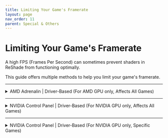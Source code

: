 ```yaml
---
title: Limiting Your Game's Framerate
layout: page
nav_order: 11
parent: Special & Others
---
```


# Limiting Your Game's Framerate

A high FPS (Frames Per Second) can sometimes prevent shaders in ReShade from functioning optimally. 

This guide offers multiple methods to help you limit your game's framerate.

---

<details markdown="block" class="details-tree">
<summary>AMD Adrenalin | Driver-Based (For AMD GPU only, Affects All Games)</summary>

Here's how you can use AMD Adrenalin's `Frame rate target control` feature to limit the FPS of your games:

{: .warning}
This impacts all games on your system.

---

### Step 1: Access Adrenalin

- **Easiest Method**: Right-click your desktop and select `AMD Software: Adrenalin Edition`.
  ![Adrenalin from Desktop](./images/limiting_game_fps/amd_desktop_context_menu.jpg)
  
- **Alternative**: Search for `Adrenalin` in the Windows Search Bar.
  ![Adrenalin Search](./images/limiting_game_fps/amd_start_search_software.jpg)

---

### Step 2: Activate "Frame rate target control"

1. Click on `Gaming` in the top bar and select `Graphics`.
   ![Graphics Selection](./images/limiting_game_fps/amd_graphics_gaming_highlight.jpg)
2. In the `Graphics` tab, go to the `Advanced` section and enable `Frame rate target control`.
   ![FRTC Option](./images/limiting_game_fps/amd_enable_frtc.jpg)
3. Adjust the `Max FPS` as per your preference.
   ![Set Max FPS](./images/limiting_game_fps/amd_frtc_tune.jpg)

</details>

---

<details markdown="block" class="details-tree">
<summary>NVIDIA Control Panel | Driver-Based (For NVIDIA GPU only, Affects All Games)</summary>

Here's how to use NVIDIA's Control Panel in order to globally limit the FPS of all your games:

{: .warning}
This impacts all games on your system.

---

### Step 1: Access NVIDIA Control Panel

- **Easiest Method**: Right-click your desktop and select `NVIDIA Control Panel`.
  ![NVIDIA from Desktop](./images/limiting_game_fps/nvidia_desktop_context_menu.jpg)
  
- **Alternative**: Search for `NVIDIA Control Panel` in the Windows Search Bar.
  ![NVIDIA Search](./images/limiting_game_fps/nvidia_start_search_software.jpg)

---

### Step 2: Modify 3D Global Settings

1. On the left, click `Manage 3D Settings`.
   ![Manage 3D Settings](./images/limiting_game_fps/nvidia_manage_3d_settings.jpg)
2. Switch to the `Global Settings` tab.
   ![Global Settings](./images/limiting_game_fps/nvidia_global_settings_tab.jpg)
3. Activate `Max Frame Rate` and select a value between 20 and 1000.
   ![Set Max FPS](./images/limiting_game_fps/nvidia_max_frame_rate.jpg)

</details>

---

<details markdown="block" class="details-tree">
<summary>NVIDIA Control Panel | Driver-Based (For NVIDIA GPU only, Specific Games)</summary>

Here's how to use NVIDIA's Control Panel in order to globally limit the FPS to specific games:

---

### Step 1: Access NVIDIA Control Panel

- **Easiest Method**: Right-click your desktop and choose `NVIDIA Control Panel`.
  ![NVIDIA from Desktop](./images/limiting_game_fps/nvidia_desktop_context_menu.jpg)
  
- **Alternative**: Search for `NVIDIA Control Panel` in the Windows Search Bar.
  ![NVIDIA Search](./images/limiting_game_fps/nvidia_start_search_software.jpg)

---

### Step 2: Modify Per-Game 3D Settings

1. On the left, click `Manage 3D Settings`.
   ![Manage 3D Settings](./images/limiting_game_fps/nvidia_manage_3d_settings.jpg)
2. Navigate to the `Program Settings` tab.
   ![Per Game Settings](./images/limiting_game_fps/nvidia_perapp_settings_tab.jpg)
3. Click `Add` to the right of `Program to customize:`.
   ![Add Game](./images/limiting_game_fps/nvidia_perapp_settings_tab_add.jpg)
4. Choose the game you want to limit.
   ![Select Game](./images/limiting_game_fps/nvidia_perapp_settings_tab_app.jpg)
5. Enable `Max Frame Rate` and choose a value between 20 and 1000.
   ![Set Game-specific Max FPS](./images/limiting_game_fps/nvidia_max_frame_rate_per_app.jpg)

</details>